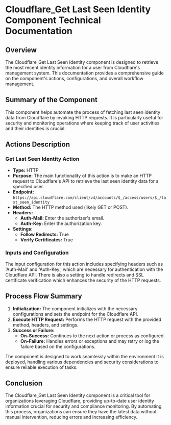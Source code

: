 # Cloudflare_Get Last Seen Identity Component Technical Documentation

## Overview

The Cloudflare_Get Last Seen Identity component is designed to retrieve the most recent identity information for a user from Cloudflare's management system. This documentation provides a comprehensive guide on the component's actions, configurations, and overall workflow management.

## Summary of the Component

This component helps automate the process of fetching last seen identity data from Cloudflare by invoking HTTP requests. It is particularly useful for security and monitoring operations where keeping track of user activities and their identities is crucial.

## Actions Description

### Get Last Seen Identity Action

- **Type:** HTTP
- **Purpose:** The main functionality of this action is to make an HTTP request to Cloudflare's API to retrieve the last seen identity data for a specified user.
- **Endpoint:** `https://api.cloudflare.com/client/v4/accounts/$_/access/users/$_/last_seen_identity`
- **Method:** The HTTP method used (likely GET or POST).
- **Headers:**
  - **Auth-Mail:** Enter the authorizer's email.
  - **Auth-Key:** Enter the authorization key.
- **Settings:**
  - **Follow Redirects:** True
  - **Verify Certificates:** True

### Inputs and Configuration

The input configuration for this action includes specifying headers such as 'Auth-Mail' and 'Auth-Key', which are necessary for authentication with the Cloudflare API. There is also a setting to handle redirects and SSL certificate verification which enhances the security of the HTTP requests.

## Process Flow Summary

1. **Initialization:** The component initializes with the necessary configurations and sets the endpoint for the Cloudflare API.
2. **Execute HTTP Request:** Performs the HTTP request with the provided method, headers, and settings.
3. **Success or Failure:**
   - **On-Success:** Continues to the next action or process as configured.
   - **On-Failure:** Handles errors or exceptions and may retry or log the failure based on the configurations.

The component is designed to work seamlessly within the environment it is deployed, handling various dependencies and security considerations to ensure reliable execution of tasks.

## Conclusion

The Cloudflare_Get Last Seen Identity component is a critical tool for organizations leveraging Cloudflare, providing up-to-date user identity information crucial for security and compliance monitoring. By automating this process, organizations can ensure they have the latest data without manual intervention, reducing errors and increasing efficiency.

